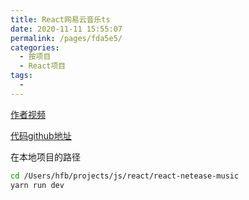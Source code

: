 ```yaml
---
title: React网易云音乐ts
date: 2020-11-11 15:55:07
permalink: /pages/fda5e5/
categories:
  - 按项目
  - React项目
tags:
  - 
---
```



[作者视频](https://www.bilibili.com/video/BV1eK411W7iK/?spm_id_from=333.788.videocard.0)


[代码github地址](https://github.com/uniquemo/react-netease-music)


在本地项目的路径
``` bash
cd /Users/hfb/projects/js/react/react-netease-music
yarn run dev
```


